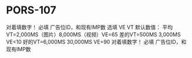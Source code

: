 # PORS-107
<html>

<head>
  <title>Vt Ve tool</title>
</head>
<body>
对着填数字！
必填 广告位ID，和现有IMP数
选填 VE VT 默认数值：
平均VT=2,000MS（图片）8,000MS（视频）VE=65
差的VT=500MS 3,000MS VE<10
好的VT=6,000MS 30,000MS VE=90
</body>

<head>
  <title>CIA tool</title>
</head>
<body>
对着填数字！
必填 广告位ID，和现有IMP数
</body>
</html>
